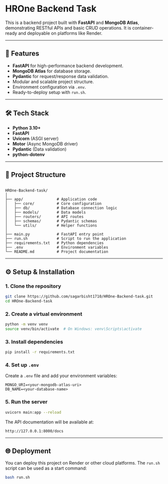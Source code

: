 # HROne Backend Task

This is a backend project built with **FastAPI** and **MongoDB Atlas**, demonstrating RESTful APIs and basic CRUD operations. It is container-ready and deployable on platforms like Render.

---

## 🚀 Features
- **FastAPI** for high-performance backend development.
- **MongoDB Atlas** for database storage.
- **Pydantic** for request/response data validation.
- Modular and scalable project structure.
- Environment configuration via `.env`.
- Ready-to-deploy setup with `run.sh`.

---

## 🛠 Tech Stack
- **Python 3.10+**
- **FastAPI**
- **Uvicorn** (ASGI server)
- **Motor** (Async MongoDB driver)
- **Pydantic** (Data validation)
- **python-dotenv**

---

## 📂 Project Structure
```

HROne-Backend-task/
│
├── app/               # Application code
│   ├── core/          # Core configuration
│   ├── db/            # Database connection logic
│   ├── models/        # Data models
│   ├── routers/       # API routes
│   ├── schemas/       # Pydantic schemas
│   └── utils/         # Helper functions
│
├── main.py            # FastAPI entry point
├── run.sh             # Script to run the application
├── requirements.txt   # Python dependencies
├── .env               # Environment variables
└── README.md          # Project documentation

````

---

## ⚙️ Setup & Installation

### 1. Clone the repository
```bash
git clone https://github.com/sagarbisht1710/HROne-Backend-task.git
cd HROne-Backend-task
````

### 2. Create a virtual environment

```bash
python -m venv venv
source venv/bin/activate  # On Windows: venv\Scripts\activate
```

### 3. Install dependencies

```bash
pip install -r requirements.txt
```

### 4. Set up `.env`

Create a `.env` file and add your environment variables:

```
MONGO_URI=<your-mongodb-atlas-uri>
DB_NAME=<your-database-name>
```

### 5. Run the server

```bash
uvicorn main:app --reload
```

The API documentation will be available at:

```
http://127.0.0.1:8000/docs
```

---

## 🌐 Deployment

You can deploy this project on Render or other cloud platforms. The `run.sh` script can be used as a start command:

```bash
bash run.sh
```

````
